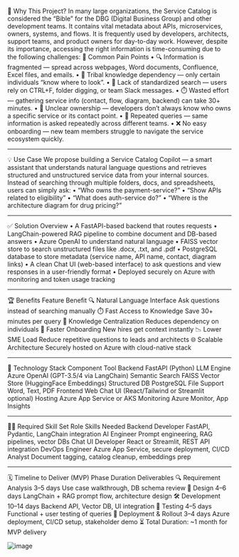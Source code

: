 🔷 Why This Project?
In many large organizations, the Service Catalog is considered the “Bible” for the DBG (Digital Business Group) and other development teams. It contains vital metadata about APIs, microservices, owners, systems, and flows. It is frequently used by developers, architects, support teams, and product owners for day-to-day work.
However, despite its importance, accessing the right information is time-consuming due to the following challenges:
🔧 Common Pain Points
•	🔍 Information is fragmented — spread across webpages, Word documents, Confluence, Excel files, and emails.
•	🧠 Tribal knowledge dependency — only certain individuals “know where to look”.
•	🧾 Lack of standardized search — users rely on CTRL+F, folder digging, or team Slack messages.
•	⏱️ Wasted effort — gathering service info (contact, flow, diagram, backend) can take 30+ minutes.
•	🧩 Unclear ownership — developers don’t always know who owns a specific service or its contact point.
•	🔄 Repeated queries — same information is asked repeatedly across different teams.
•	❌ No easy onboarding — new team members struggle to navigate the service ecosystem quickly.
________________________________________
💡 Use Case
We propose building a Service Catalog Copilot — a smart assistant that understands natural language questions and retrieves structured and unstructured service data from your internal sources.
Instead of searching through multiple folders, docs, and spreadsheets, users can simply ask:
•	“Who owns the payment-service?”
•	“Show APIs related to eligibility”
•	“What does auth-service do?”
•	“Where is the architecture diagram for drug pricing?”
________________________________________
✅ Solution Overview
•	A FastAPI-based backend that routes requests
•	LangChain-powered RAG pipeline to combine document and DB-based answers
•	Azure OpenAI to understand natural language
•	FAISS vector store to search unstructured files like .docx, .txt, and .pdf
•	PostgreSQL database to store metadata (service name, API name, contact, diagram links)
•	A clean Chat UI (web-based interface) to ask questions and view responses in a user-friendly format
•	Deployed securely on Azure with monitoring and token usage tracking
________________________________________
🏆 Benefits
Feature	Benefit
🔍 Natural Language Interface	Ask questions instead of searching manually
⏱️ Fast Access to Knowledge	Save 30+ minutes per query
🧠 Knowledge Centralization	Reduces dependency on individuals
🚀 Faster Onboarding	New hires get context instantly
📉 Lower SME Load	Reduce repetitive questions to leads and architects
🌐 Scalable Architecture	Securely hosted on Azure with cloud-native stack
________________________________________
🧰 Technology Stack
Component	Tool
Backend	FastAPI (Python)
LLM Engine	Azure OpenAI (GPT-3.5/4 via LangChain)
Semantic Search	FAISS Vector Store (HuggingFace Embeddings)
Structured DB	PostgreSQL
File Support	Word, Text, PDF
Frontend	Web Chat UI (React/Tailwind or Streamlit optional)
Hosting	Azure App Service or AKS
Monitoring	Azure Monitor, App Insights
________________________________________
👨‍💻 Required Skill Set
Role	Skills Needed
Backend Developer	FastAPI, Pydantic, LangChain integration
AI Engineer	Prompt engineering, RAG pipelines, vector DBs
Chat UI Developer	React or Streamlit, REST API integration
DevOps Engineer	Azure App Service, secure deployment, CI/CD
Analyst	Document tagging, catalog cleanup, embeddings prep
________________________________________
🗓️ Timeline to Deliver (MVP)
Phase	Duration	Deliverables
🔍 Requirement Analysis	3–5 days	Use case walkthrough, DB schema review
🧱 Design	4–6 days	LangChain + RAG prompt flow, architecture design
🛠️ Development	10–14 days	Backend API, Vector DB, UI integration
🧪 Testing	4–5 days	Functional + user testing of queries
🚀 Deployment & Rollout	3–4 days	Azure deployment, CI/CD setup, stakeholder demo
⏳ Total Duration: ~1 month for MVP delivery


 ![image](https://github.com/user-attachments/assets/c30f8414-007e-44e6-8c27-6bc479388b49)

